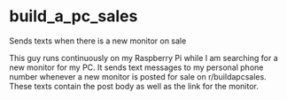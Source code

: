 # build_a_pc_sales
Sends texts when there is a new monitor on sale

This guy runs continuously on my Raspberry Pi while I am searching for a new monitor for my PC. It sends text messages to my personal phone number whenever a new monitor is posted for sale on r/buildapcsales. These texts contain the post body as well as the link for the monitor.
